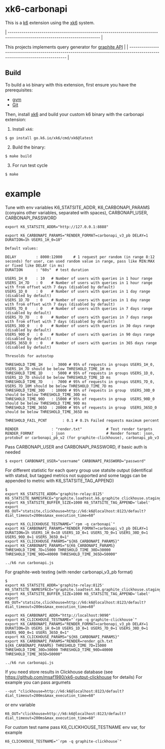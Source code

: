 # xk6-carbonapi

This is a [k6](https://go.k6.io/k6) extension using the [xk6](https://github.com/grafana/xk6) system.

| ---------------------------------------------------------------------------------------------------------------------------- |

This projects implements query generator for [graphite API](https://graphite-api.readthedocs.io/en/latest/api.html)
|
| ---------------------------------------------------------------------------------------------------------------------------- |

## Build

To build a `k6` binary with this extension, first ensure you have the prerequisites:

- [gvm](https://github.com/moovweb/gvm)
- [Git](https://git-scm.com/)

Then, install [xk6](https://github.com/grafana/xk6) and build your custom k6 binary with the carbonapi extension:

1. Install `xk6`:
  ```shell
  $ go install go.k6.io/xk6/cmd/xk6@latest
  ```

2. Build the binary:
  ```shell
  $ make build
  ```

3. For run test cycle
  ```shell
  $ make
  ```

# example

Tune with env variables K6_STATSITE_ADDR, K6_CARBONAPI_PARAMS (conyains other variables, separated with spaces), CARBONAPI_USER,  CARBONAPI_PASSWORD
```
export K6_STATSITE_ADDR="http://127.0.0.1:8888"

export K6_CARBONAPI_PARAMS="RENDER_FORMAT=carbonapi_v3_pb DELAY=1 DURATION=1h USERS_1H_0=10"

Default values:

DELAY         : 8000:12000     # 1 request per random (in range 8:12 seconds) for user, can used random value in range, pass like MIN:MAX or fixed like DELAY (in ms)
DURATION      : "60s"  # test duration

USERS_1H_0    : 10   # Number of users with queries in 1 hour range
USERS_1H_7D   : 0    # Number of users with queries in 1 hour range with from offset with 7 days (disabled by default)
USERS_1D_0    : 0    # Number of users with queries in 1 day range (disabled by default)
USERS_1D_7D   : 0    # Number of users with queries in 1 day range with from offset with 7 days (disabled by default)
USERS_7D_0    : 0    # Number of users with queries in 7 days range (disabled by default)
USERS_7D_7D   : 0    # Number of users with queries in 7 days range with from offset with 7 days (disabled by default)
USERS_30D_0   : 0    # Number of users with queries in 30 days range (disabled by default)
USERS_90D_0   : 0    # Number of users with queries in 90 days range (disabled by default)
USERS_365D_0  : 0    # Number of users with queries in 365 days range (disabled by default)

Thresolds for autostop

THRESHOLD_TIME_1H    :  3000 # 95% of requests in groups USERS_1H_0, USERS_1H_7D should be below THRESHOLD_TIME_1H ms
THRESHOLD_TIME_1D    :  5000 # 95% of requests in groups USERS_1D_0, USERS_1D_7D should be below THRESHOLD_TIME_1D ms
THRESHOLD_TIME_7D    :  7000 # 95% of requests in groups USERS_7D_0, USERS_7D_10M should be below THRESHOLD_TIME_7D ms
THRESHOLD_TIME_30D   : 10000 # 95% of requests in group  USERS_30D_0 should be below THRESHOLD_TIME_30D ms
THRESHOLD_TIME_90D   : 15000 # 95% of requests in group  USERS_90D_0 should be below THRESHOLD_TIME_90D ms
THRESHOLD_TIME_365D  : 20000 # 95% of requests in group  USERS_365D_0 should be below THRESHOLD_TIME_365D ms

THRESHOLD_FAIL_PCNT       : 0.1 # 0.1% Failed requests maximum percent

RENDER               : "render.txt"           # Test render targets
RENDER_FORMAT        : json                   # Render format: json, protobuf or carbonapi_pb_v2 (for graphite-clickhouse), carbonapi_pb_v3
```

Pass CARBONAPI_USER and CARBONAPI_PASSWORD, if basic auth is needed
 ```shell
$ export CARBONAPI_USER="username" CARBONAPI_PASSWORD="password"
  ```

For different statistic for each query group use statsite output (identifical with statsd, but tagged metrics not supported and some taggs can be appended to metric with K6_STATSITE_TAG_APPEND)

```shell
$
export K6_STATSITE_ADDR='graphite-relay:8125' K6_STATSITE_NAMESPACE="graphite.loadtest.k6.graphite_clickhouse.staging."
export K6_STATSITE_BUFFER_SIZE=1000 K6_STATSITE_TAG_APPEND='label'
export K6_OUT="statsite,clickhouse=http://k6:k6@localhost:8123/default?dial_timeout=200ms&max_execution_time=60"

export K6_CLICKHOUSE_TESTNAME="`rpm -q carbonapi`"
export K6_CARBONAPI_PARAMS="RENDER_FORMAT=carbonapi_v3_pb DELAY=1 DURATION=1h USERS_1H_0=10 USERS_1D_0=1 USERS_7D_0=1 USERS_30D_0=1 USERS_90D_0=1 USERS_365D_0=1"
export K6_CLICKHOUSE_PARAMS="${K6_CARBONAPI_PARAMS}"
export K6_CARBONAPI_PARAMS="${K6_CARBONAPI_PARAMS} THRESHOLD_TIME_7D=15000 THRESHOLD_TIME_30D=30000 THRESHOLD_TIME_90D=40000 THRESHOLD_TIME_365D=50000"

../k6 run carbonapi.js
```

For graphite-web testing (with render carbonapi_v3_pb format)

```shell
$
export K6_STATSITE_ADDR='graphite-relay:8125' K6_STATSITE_NAMESPACE="graphite.loadtest.k6.graphite_clickhouse.staging."
export K6_STATSITE_BUFFER_SIZE=1000 K6_STATSITE_TAG_APPEND='label'
export K6_OUT="statsite,clickhouse=http://k6:k6@localhost:8123/default?dial_timeout=200ms&max_execution_time=60"

export K6_CARBONAPI_ADDR="http://localhost:9090"
export K6_CLICKHOUSE_TESTNAME="`rpm -q graphite-clickhouse`"
export K6_CARBONAPI_PARAMS="RENDER_FORMAT=carbonapi_v3_pb DELAY=1 DURATION=1h USERS_1H_0=10 USERS_1D_0=1 USERS_7D_0=1 USERS_30D_0=1 USERS_90D_0=1 USERS_365D_0=1"
export K6_CLICKHOUSE_PARAMS="${K6_CARBONAPI_PARAMS}"
export K6_CARBONAPI_PARAMS="RENDER=render_gch.txt ${K6_CARBONAPI_PARAMS} THRESHOLD_TIME_7D=15000 THRESHOLD_TIME_30D=30000 THRESHOLD_TIME_90D=40000 THRESHOLD_TIME_365D=50000"

../k6 run carbonapi.js
```


If you need store results in Clickhouse database (see https://github.com/msaf1980/xk6-output-clickhouse for details)
For example you can pass argumets 
```
--out "clickhouse=http://k6:k6@localhost:8123/default?dial_timeout=200ms&max_execution_time=60"
```
or env variable
```
K6_OUT="clickhouse=http://k6:k6@localhost:8123/default?dial_timeout=200ms&max_execution_time=60" 
```

For custom test name pass K6_CLICKHOUSE_TESTNAME env var, for example
```
K6_CLICKHOUSE_TESTNAME="`rpm -q graphite-clickhouse`"
```
